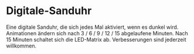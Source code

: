 # Digitale-Sanduhr
Eine digitale Sanduhr, die sich jedes Mal aktiviert, wenn es dunkel wird. Animationen ändern sich nach 3 / 6 / 9 / 12 / 15 abgelaufene Minuten. Nach 15 Minuten schaltet sich die LED-Matrix ab. Verbesserungen sind jederzeit willkommen.
